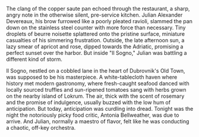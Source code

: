 The clang of the copper saute pan echoed through the restaurant, a sharp, angry note in the otherwise silent, pre-service kitchen. Julian Alexander Devereaux, his brow furrowed like a poorly pleated ravioli, slammed the pan down on the stainless steel counter with more force than necessary. Tiny droplets of beurre noisette splattered onto the pristine surface, miniature casualties of his simmering frustration. Outside, the late afternoon sun, a lazy smear of apricot and rose, dipped towards the Adriatic, promising a perfect sunset over the harbor. But inside "Il Sogno," Julian was battling a different kind of storm.

Il Sogno, nestled on a cobbled lane in the heart of Dubrovnik's Old Town, was supposed to be his masterpiece. A white-tablecloth haven where history met modern gastronomy, where fresh-caught seafood danced with locally sourced truffles and sun-ripened tomatoes sang with herbs grown on the nearby island of Lokrum. The air, thick with the scent of rosemary and the promise of indulgence, usually buzzed with the low hum of anticipation. But today, anticipation was curdling into dread. Tonight was the night the notoriously picky food critic, Antonia Bellweather, was due to arrive. And Julian, normally a maestro of flavor, felt like he was conducting a chaotic, off-key orchestra.
